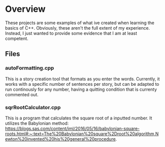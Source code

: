 # Overview
These projects are some examples of what ive created when learning the basics of C++. Obviously, these aren't the full extent of my experience. Instead, I just wanted to provide some evidence that I am at least competent.

## Files
### autoFormatting.cpp
This is a story creation tool that formats as you enter the words. Currently, it works with a specific number of sentences per story, but can be adapted to run continously for any number, having a quitting condition that is currenty commented out.
### sqrRootCalculator.cpp
This is a program that calculates the square root of a inputted number. It utilizes the Babylonian method: https://blogs.sas.com/content/iml/2016/05/16/babylonian-square-roots.html#:~:text=The%20Babylonian%20square%2Droot%20algorithm,Newton%20invented%20his%20general%20procedure.

